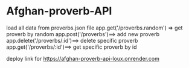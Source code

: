 # Afghan-proverb-API

load all data from proverbs.json file
app.get('/proverbs.random') => get proverb by random
app.post('/proverbs')==> add new proverb
app.delete('/proverbs/:id')==> delete specific proverb
app.get('/proverbs/:id')==> get specific proverb by id

deploy link for https://afghan-proverb-api-loux.onrender.com
